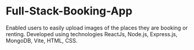 # Full-Stack-Booking-App
Enabled users to easily upload images of the places they are booking or renting. Developed using technologies ReactJs, Node.js, Express.js, MongoDB, Vite, HTML, CSS. 
